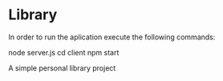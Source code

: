 # Library

In order to run the aplication execute the following commands:

node server.js
cd client
npm start

A simple personal library project
